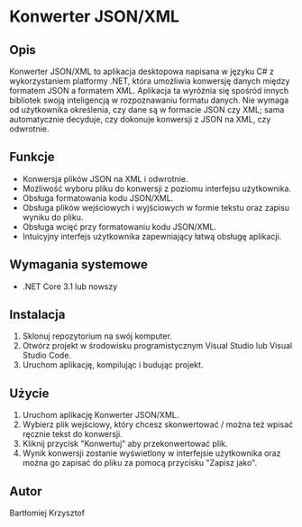# Konwerter JSON/XML

## Opis
Konwerter JSON/XML to aplikacja desktopowa napisana w języku C# z wykorzystaniem platformy .NET, która umożliwia konwersję danych między formatem JSON a formatem XML.
Aplikacja ta wyróżnia się spośród innych bibliotek swoją inteligencją w rozpoznawaniu formatu danych. Nie wymaga od użytkownika określenia, czy dane są w formacie JSON czy XML; sama automatycznie decyduje, czy dokonuje konwersji z JSON na XML, czy odwrotnie.

## Funkcje
- Konwersja plików JSON na XML i odwrotnie.
- Możliwość wyboru pliku do konwersji z poziomu interfejsu użytkownika.
- Obsługa formatowania kodu JSON/XML.
- Obsługa plików wejściowych i wyjściowych w formie tekstu oraz zapisu wyniku do pliku.
- Obsługa wcięć przy formatowaniu kodu JSON/XML.
- Intuicyjny interfejs użytkownika zapewniający łatwą obsługę aplikacji.

## Wymagania systemowe
- .NET Core 3.1 lub nowszy

## Instalacja
1. Sklonuj repozytorium na swój komputer.
2. Otwórz projekt w środowisku programistycznym Visual Studio lub Visual Studio Code.
3. Uruchom aplikację, kompilując i budując projekt.

## Użycie
1. Uruchom aplikację Konwerter JSON/XML.
2. Wybierz plik wejściowy, który chcesz skonwertować / można też wpisać ręcznie tekst do konwersji.
3. Kliknij przycisk "Konwertuj" aby przekonwertować plik.
4. Wynik konwersji zostanie wyświetlony w interfejsie użytkownika oraz można go zapisać do pliku za pomocą przycisku "Zapisz jako".

## Autor
Bartłomiej Krzysztof
